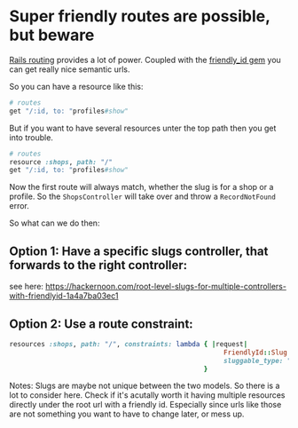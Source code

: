 # Super friendly routes are possible, but beware

[Rails routing](https://guides.rubyonrails.org/routing.html) provides a lot of power. 
Coupled with the [friendly_id gem](https://github.com/norman/friendly_id/) you can get really nice semantic urls.

So you can have a resource like this:

```ruby
# routes
get "/:id, to: "profiles#show"
```

But if you want to have several resources unter the top path then you get into trouble.

```ruby
# routes
resource :shops, path: "/"
get "/:id, to: "profiles#show"
```

Now the first route will always match, whether the slug is for a shop or a profile. So the `ShopsController` will take over and
throw a `RecordNotFound` error.

So what can we do then:

## Option 1: Have a specific slugs controller, that forwards to the right controller:

see here: https://hackernoon.com/root-level-slugs-for-multiple-controllers-with-friendlyid-1a4a7ba03ec1

## Option 2: Use a route constraint:

```ruby
resources :shops, path: "/", constraints: lambda { |request|
                                                      FriendlyId::Slug.exists?(slug: request.params[:id],
                                                      sluggable_type: "Shop")
                                                 }
```

Notes: Slugs are maybe not unique between the two models. So there is a lot to consider here. 
Check if it's acutally worth it having multiple resources directly under the root url with a friendly id.
Especially since urls like those are not something you want to have to change later, or mess up.

